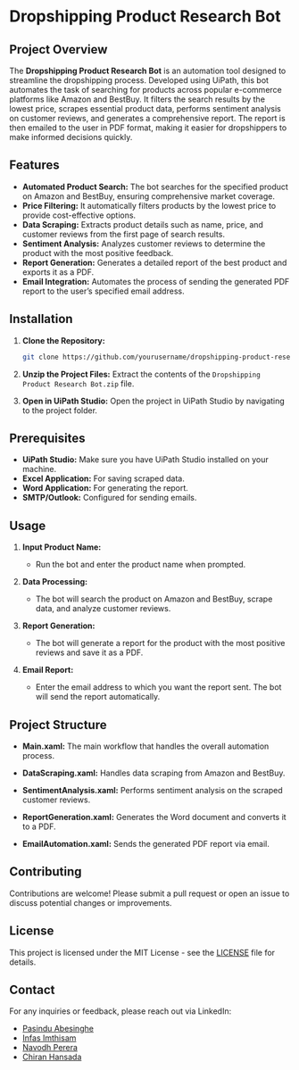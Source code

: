 # Dropshipping Product Research Bot

## Project Overview

The **Dropshipping Product Research Bot** is an automation tool designed to streamline the dropshipping process. Developed using UiPath, this bot automates the task of searching for products across popular e-commerce platforms like Amazon and BestBuy. It filters the search results by the lowest price, scrapes essential product data, performs sentiment analysis on customer reviews, and generates a comprehensive report. The report is then emailed to the user in PDF format, making it easier for dropshippers to make informed decisions quickly.

## Features

- **Automated Product Search:** The bot searches for the specified product on Amazon and BestBuy, ensuring comprehensive market coverage.
- **Price Filtering:** It automatically filters products by the lowest price to provide cost-effective options.
- **Data Scraping:** Extracts product details such as name, price, and customer reviews from the first page of search results.
- **Sentiment Analysis:** Analyzes customer reviews to determine the product with the most positive feedback.
- **Report Generation:** Generates a detailed report of the best product and exports it as a PDF.
- **Email Integration:** Automates the process of sending the generated PDF report to the user’s specified email address.

## Installation

1. **Clone the Repository:**
   ```bash
   git clone https://github.com/yourusername/dropshipping-product-research-bot.git
   ```
2. **Unzip the Project Files:**
   Extract the contents of the `Dropshipping Product Research Bot.zip` file.

3. **Open in UiPath Studio:**
   Open the project in UiPath Studio by navigating to the project folder.

## Prerequisites

- **UiPath Studio:** Make sure you have UiPath Studio installed on your machine.
- **Excel Application:** For saving scraped data.
- **Word Application:** For generating the report.
- **SMTP/Outlook:** Configured for sending emails.

## Usage

1. **Input Product Name:**
   - Run the bot and enter the product name when prompted.

2. **Data Processing:**
   - The bot will search the product on Amazon and BestBuy, scrape data, and analyze customer reviews.

3. **Report Generation:**
   - The bot will generate a report for the product with the most positive reviews and save it as a PDF.

4. **Email Report:**
   - Enter the email address to which you want the report sent. The bot will send the report automatically.

## Project Structure

- **Main.xaml:** The main workflow that handles the overall automation process.
- **DataScraping.xaml:** Handles data scraping from Amazon and BestBuy.
  
- **SentimentAnalysis.xaml:** Performs sentiment analysis on the scraped customer reviews.
  
- **ReportGeneration.xaml:** Generates the Word document and converts it to a PDF.
  
- **EmailAutomation.xaml:** Sends the generated PDF report via email.

## Contributing

Contributions are welcome! Please submit a pull request or open an issue to discuss potential changes or improvements.


## License

This project is licensed under the MIT License - see the [LICENSE](LICENSE) file for details.

## Contact

For any inquiries or feedback, please reach out via LinkedIn:

- [Pasindu Abesinghe](https://www.linkedin.com/in/pasindu-abesinghe-a12408192/)
- [Infas Imthisam](https://www.linkedin.com/in/infas-imthisam)
- [Navodh Perera](https://lk.linkedin.com/in/navodh-perera-b7bb1120a)
- [Chiran Hansada](https://lk.linkedin.com/in/chiran-hansada-a53b2431b)





